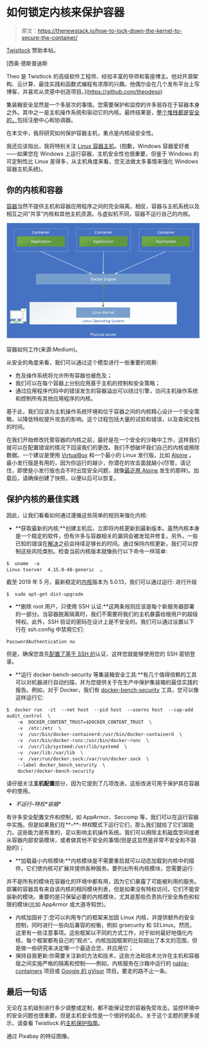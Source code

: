 # 如何锁定内核来保护容器

> 原文：<https://thenewstack.io/how-to-lock-down-the-kernel-to-secure-the-container/>

[Twistlock](https://www.paloaltonetworks.com/prisma/cloud) 赞助本帖。

 [西奥·德斯普迪斯

Theo 是 Twistlock 的高级软件工程师、经验丰富的导师和客座博主。他对开源架构、云计算、最佳实践和函数式编程有浓厚的兴趣。他偶尔会在几个发布平台上写博客，并喜欢从灵感中创造项目。](https://github.com/theodesp) 

集装箱安全显然是一个多层次的事情。您需要保护和监控的许多层存在于容器本身之外。其中之一是主机操作系统和驱动它的内核。最终结果是，[整个堆栈都是安全的，](https://www.twistlock.com/container-security/)包括注册中心和协调器。

在本文中，我将研究如何保护容器主机，重点是内核级安全性。

我还应该指出，我将特别关注 [Linux 容器主机](https://www.twistlock.com/resources/securely-configure-linux-host-run-containers/)。(抱歉，Windows 容器爱好者——如果您在 Windows 上运行容器，主机安全性也很重要，但鉴于 Windows 的可定制性比 Linux 差得多，从主机角度来看，您无法做太多事情来强化 Windows 容器主机系统)。

## 你的内核和容器

[容器](https://www.twistlock.com/container-security/)当然不提供主机和容器应用程序之间的完全隔离。相反，容器与主机系统以及相互之间“共享”内核和其他主机资源。与虚拟机不同，容器不运行自己的内核。

![](img/53da30bc1f1f8935358babb564ef1d07.png)

容器如何工作(来源:Medium)。

从安全的角度来看，我们可以通过这个模型进行一些重要的观察:

*   危及操作系统将允许所有容器也被危及；
*   我们可以在每个容器上分别应用基于主机的控制和安全策略；
*   通过应用程序代码中的错误发生的容器溢出可以绕过引擎，访问主机操作系统和控制所有其他应用程序的内核。

基于此，我们应该为主机操作系统环境和位于容器之间的内核精心设计一个安全策略，以降低特权提升攻击的影响。这个过程包括大量的试验和错误，以及查阅文档的时间。

在我们开始修改托管容器的内核之前，最好是在一个安全的沙箱中工作，这样我们就可以在配置错误的情况下回滚我们的更改。我们不想破坏我们自己的内核或擦除数据。一个建议是使用 [VirtualBox](https://www.virtualbox.org/) 和一个最小的 Linux 发行版，比如 [Alpine](https://wiki.alpinelinux.org/wiki/Install_Alpine_on_VirtualBox) 。最小发行版是有用的，因为你运行的越少，你潜在的攻击面就越小(尽管，请记住，即使是小发行版也会不时出现安全问题，就像[最近用 Alpine](https://www.alpinelinux.org/posts/Docker-image-vulnerability-CVE-2019-5021.html) 发生的那样)。加载后，请确保创建了快照，以便以后可以恢复。

## 保护内核的最佳实践

因此，让我们看看如何通过遵循这些简单的规则来强化内核:

*   **获取最新的内核:**创建主机后，立即将内核更新到最新版本。虽然内核本身是一个稳定的软件，但有许多与容器相关的漏洞会被发现并修复。另外，一些已知的错误在[解决](https://lwn.net/Articles/410606/)之前会持续足够长的时间。通过保持内核更新，我们可以控制这些风险类别。检查当前内核版本就像执行以下命令一样简单:

```
$  uname  -a
Linux tserver  4.15.0-48-generic  …

```

截至 2019 年 5 月，最新稳定的[内核](https://www.kernel.org/)版本为 5.0.13，我们可以通过运行:
进行升级

```
$  sudo apt-get dist-upgrade

```

*   **删除 root 用户，只使用 SSH 认证:**这两条规则应该是每个新服务器部署的一部分。当容器脱离隔离时，我们不需要将我们的主机暴露给根用户的超级特权。此外，SSH 验证的密码在设计上是不安全的。我们可以通过设置以下行在 ssh.config 中禁用它们:

```
PasswordAuthentication no

```

但是，确保您首先[配置了基于 SSH 的](https://www.digitalocean.com/community/tutorials/how-to-configure-ssh-key-based-authentication-on-a-linux-server)认证，这样您就能够使用您的 SSH 密钥登录。

*   **运行 docker-bench-security 等集装箱安全工具:**有几个值得信赖的工具可以对机器进行自动扫描，并为您提供关于在生产中保护集装箱的最佳实践的报告。例如，对于 Docker，我们有 [docker-bench-security](https://github.com/docker/docker-bench-security) 工具，您可以像这样运行它:

```
$  docker run  -it  --net host  --pid host  --userns host  --cap-add audit_control  \
    -e  DOCKER_CONTENT_TRUST=$DOCKER_CONTENT_TRUST  \
    -v  /etc:/etc  \
    -v  /usr/bin/docker-containerd:/usr/bin/docker-containerd  \
    -v  /usr/bin/docker-runc:/usr/bin/docker-runc  \
    -v  /usr/lib/systemd:/usr/lib/systemd  \
    -v  /var/lib:/var/lib  \
    -v  /var/run/docker.sock:/var/run/docker.sock  \
    --label docker_bench_security  \
    docker/docker-bench-security

```

请仔细关注**主机配置**部分，因为它提到了几项改进，这些改进可用于保护其在容器中的使用。

*   **不运行*–特权*容器**

有许多安全配置文件和控制，如 AppArmor、Seccomp 等，我们可以在运行容器中实施。但是如果我们在**–***-特权*模式下运行它们，那么我们就给了它们超能力。这些能力是有害的，足以影响主机操作系统。我们可以擦除主机磁盘空间或者从容器内部安装模块，或者做其他不安全的事情(但是这显然是非常不安全和不鼓励的)；

*   **加载最小内核模块:**内核模块是不需要重启就可以动态加载到内核中的插件。它们使内核可扩展并提供各种服务。要列出所有内核模块，您需要运行:

并不是所有的模块在容器化的环境中都有用，因为它们暴露了可能被利用的服务。部署的容器具有来自该内核的相同模块列表，但是如果没有特权访问，它们不能安装新的模块。重要的是只保留必要的内核模块，尤其是那些负责执行安全角色和权限的模块(比如 AppArmor 或大道寺知世)。

*   内核加固补丁:您可以利用专门的框架来加固 Linux 内核，并提供额外的安全控制，同时进行一些向后兼容的权衡，例如 grsecurity 和 SELinux。然而，这里有一些注意事项。这些框架以不同的方式工作，对于如何最好地强化内核，每个框架都有自己的“观点”。内核加固框架的比较超出了本文的范围，但是做一些研究来决定哪一个最适合您，并应用它；
*   保持自我更新:你需要关注新的方法和技术，这些方法和技术允许在主机和容器层之间实施严格的隔离和控制——例如，内核服务在沙箱中运行的 [nabla-containers](https://nabla-containers.github.io/) 项目或 [Google 的 gVisor](https://gvisor.dev/) 项目。要走的路不止一条。

## **最后一句话**

无论在主机级别进行多少调整或定制，都不能保证您的容器免受攻击。监控环境中的安全问题也很重要。但是主机安全性是一个很好的起点。关于这个主题的更多提示，请查看 Twistlock 的[主机保护指南](https://www.twistlock.com/resources/securely-configure-linux-host-run-containers/)。

通过 Pixabay 的特征图像。

<svg xmlns:xlink="http://www.w3.org/1999/xlink" viewBox="0 0 68 31" version="1.1"><title>Group</title> <desc>Created with Sketch.</desc></svg>